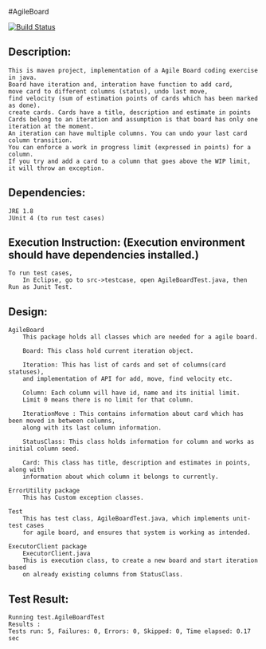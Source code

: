 #AgileBoard

[![Build Status](https://travis-ci.org/deepaksengar/AgileBoard.svg?branch=master)](https://travis-ci.org/deepaksengar/AgileBoard)

Description:
----------- 
	This is maven project, implementation of a Agile Board coding exercise in java. 
	Board have iteration and, interation have function to add card, 
	move card to different columns (status), undo last move, 
	find velocity (sum of estimation points of cards which has been marked as done).
	create cards. Cards have a title, description and estimate in points
	Cards belong to an iteration and assumption is that board has only one iteration at the moment. 
	An iteration can have multiple columns. You can undo your last card column transition. 
	You can enforce a work in progress limit (expressed in points) for a column. 
	If you try and add a card to a column that goes above the WIP limit, it will throw an exception.
		
Dependencies:
------------ 
	JRE 1.8
	JUnit 4 (to run test cases)
	
Execution Instruction: (Execution environment should have dependencies installed.)
---------------------

	To run test cases,
		In Eclipse, go to src->testcase, open AgileBoardTest.java, then Run as Junit Test.
		

Design:
------
		
	AgileBoard
		This package holds all classes which are needed for a agile board.
		
		Board: This class hold current iteration object.
		
		Iteration: This has list of cards and set of columns(card statuses), 
		and implementation of API for add, move, find velocity etc.
		
		Column: Each column will have id, name and its initial limit. 
		Limit 0 means there is no limit for that column.
		
		IterationMove : This contains information about card which has been moved in between columns, 
		along with its last column information.
		
		StatusClass: This class holds information for column and works as initial column seed.
		
		Card: This class has title, description and estimates in points, along with 
		information about which column it belongs to currently.
		
	ErrorUtility package
		This has Custom exception classes.		
		
	Test
		This has test class, AgileBoardTest.java, which implements unit-test cases 
		for agile board, and ensures that system is working as intended.
		
	ExecutorClient package
		ExecutorClient.java
		This is execution class, to create a new board and start iteration based 
		on already existing columns from StatusClass.


Test Result:
-----------
	Running test.AgileBoardTest
	Results :
	Tests run: 5, Failures: 0, Errors: 0, Skipped: 0, Time elapsed: 0.17 sec
	
	
	 		 
